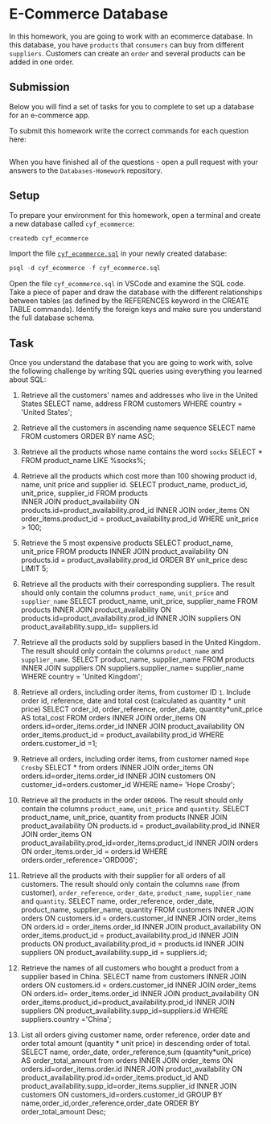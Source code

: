 # E-Commerce Database

In this homework, you are going to work with an ecommerce database. In this database, you have `products` that `consumers` can buy from different `suppliers`. Customers can create an `order` and several products can be added in one order.

## Submission

Below you will find a set of tasks for you to complete to set up a database for an e-commerce app.

To submit this homework write the correct commands for each question here:

```sql


```

When you have finished all of the questions - open a pull request with your answers to the `Databases-Homework` repository.

## Setup

To prepare your environment for this homework, open a terminal and create a new database called `cyf_ecommerce`:

```sql
createdb cyf_ecommerce
```

Import the file [`cyf_ecommerce.sql`](./cyf_ecommerce.sql) in your newly created database:

```sql
psql -d cyf_ecommerce -f cyf_ecommerce.sql
```

Open the file `cyf_ecommerce.sql` in VSCode and examine the SQL code. Take a piece of paper and draw the database with the different relationships between tables (as defined by the REFERENCES keyword in the CREATE TABLE commands). Identify the foreign keys and make sure you understand the full database schema.

## Task

Once you understand the database that you are going to work with, solve the following challenge by writing SQL queries using everything you learned about SQL:

1. Retrieve all the customers' names and addresses who live in the United States
   SELECT name, address
   FROM customers
   WHERE country = 'United States';

2. Retrieve all the customers in ascending name sequence
   SELECT name
   FROM customers
   ORDER BY name ASC;

3. Retrieve all the products whose name contains the word `socks`
   SELECT \*
   FROM product_name
   LIKE %socks%;

4. Retrieve all the products which cost more than 100 showing product id, name, unit price and supplier id.
SELECT product_name, product_id, unit_price, supplier_id 
FROM products	
INNER JOIN  product_availability ON products.id=product_availability.prod_id
INNER JOIN order_items ON order_items.product_id = product_availability.prod_id WHERE unit_price > 100;

5. Retrieve the 5 most expensive products
SELECT product_name, unit_price
FROM products
INNER JOIN product_availability ON products.id = product_availability.prod_id
ORDER BY unit_price desc LIMIT 5;

6. Retrieve all the products with their corresponding suppliers. The result should only contain the columns `product_name`, `unit_price` and `supplier_name`
SELECT product_name, unit_price, supplier_name 
FROM products
INNER JOIN product_availability ON products.id=product_availability.prod_id
INNER JOIN suppliers ON product_availability.supp_id= suppliers.id

7. Retrieve all the products sold by suppliers based in the United Kingdom. The result should only contain the columns `product_name` and `supplier_name`.
   SELECT product_name, supplier_name
   FROM products
   INNER JOIN suppliers
   ON suppliers.supplier_name= supplier_name
   WHERE country = 'United Kingdom';

8. Retrieve all orders, including order items, from customer ID `1`. Include order id, reference, date and total cost (calculated as quantity * unit price)
   SELECT order_id, order_reference, order_date, quantity*unit_price
   AS total_cost
   FROM orders
   INNER JOIN  order_items
   ON orders.id=order_items.order_id
   INNER JOIN product_availability 
   ON order_items.product_id = product_availability.prod_id
   WHERE orders.customer_id =1;

9. Retrieve all orders, including order items, from customer named `Hope Crosby`
   SELECT * from orders
   INNER JOIN order_items
   ON orders.id=order_items.order_id
   INNER JOIN customers
   ON customer_id=orders.customer_id
   WHERE name= 'Hope Crosby';

10. Retrieve all the products in the order `ORD006`. The result should only contain the columns `product_name`, `unit_price` and `quantity`.
    SELECT product_name, unit_price, quantity from products
    INNER JOIN product_availability
    ON products.id = product_availability.prod_id
    INNER JOIN  order_items
    ON product_availability.prod_id=order_items.product_id 
	INNER JOIN orders ON order_items.order_id = orders.id WHERE orders.order_reference='ORD006';

11. Retrieve all the products with their supplier for all orders of all customers. The result should only contain the columns `name` (from customer), `order_reference`, `order_date`, `product_name`, `supplier_name` and `quantity`.
    SELECT name, order_reference, order_date, product_name, supplier_name, quantity
    FROM customers
    INNER JOIN orders
    ON customers.id = orders.customer_id
    INNER JOIN order_items
    ON orders.id = order_items.order_id
    INNER JOIN product_availability
    ON order_items.product_id = product_availability.prod_id
    INNER JOIN products
    ON product_availability.prod_id = products.id
    INNER JOIN suppliers
    ON product_availability.supp_id = suppliers.id;

12. Retrieve the names of all customers who bought a product from a supplier based in China.
   SELECT name from customers
	INNER JOIN orders 
	ON customers.id = orders.customer_id
	INNER JOIN order_items
	ON orders.id= order_items.order_id
	INNER JOIN product_availability
	ON order_items.product_id=product_availability.prod_id
	INNER JOIN suppliers
	ON product_availability.supp_id=suppliers.id
    WHERE suppliers.country ='China';

13. List all orders giving customer name, order reference, order date and order total amount (quantity * unit price) in descending order of total.
    SELECT name, order_date, order_reference,sum (quantity*unit_price)
    AS order_total_amount from orders
    INNER JOIN order_items ON orders.id=order_items.order.id
    INNER JOIN product_availability ON product_availability.prod.id=order_items.product_id AND product_availability.supp_id=order_items.supplier_id
    INNER JOIN customers ON customers_id=orders.customer_id
    GROUP BY name,order_id,order_reference,order_date ORDER BY order_total_amount Desc;
